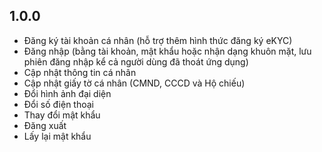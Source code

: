 ## 1.0.0

* Đăng ký tài khoản cá nhân (hỗ trợ thêm hình thức đăng ký eKYC)
* Đăng nhập (bằng tài khoản, mật khẩu hoặc nhận dạng khuôn mặt, lưu phiên đăng nhập kể cả người dùng
  đã thoát ứng dụng)
* Cập nhật thông tin cá nhân
* Cập nhật giấy tờ cá nhân (CMND, CCCD và Hộ chiếu)
* Đổi hình ảnh đại diện
* Đổi số điện thoại
* Thay đổi mật khẩu
* Đăng xuất
* Lấy lại mật khẩu
